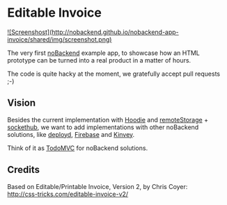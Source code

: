 Editable Invoice
==================

<a href="http://nobackend.github.io/nobackend-app-invoice/">
![Screenshost](http://nobackend.github.io/nobackend-app-invoice/shared/img/screenshot.png)
</a>

The very first [noBackend](http://nobackend.org/) example app, to showcase how an HTML prototype can be turned into a real product in a matter of hours.

The code is quite hacky at the moment, we gratefully accept pull requests ;-) 


Vision
------

Besides the current implementation with [Hoodie](http://hood.ie) and [remoteStorage](http://remotestorage.io/) + [sockethub](http://sockethub.org/),
 we want to add implementations with other noBackend solutions, like [deployd](http://deployd.com/), [Firebase](https://www.firebase.com/) and [Kinvey](http://www.kinvey.com/).

Think of it as [TodoMVC](http://todomvc.com/) for noBackend solutions.


Credits
-------

Based on Editable/Printable Invoice, Version 2, by Chris Coyer:  
http://css-tricks.com/editable-invoice-v2/

